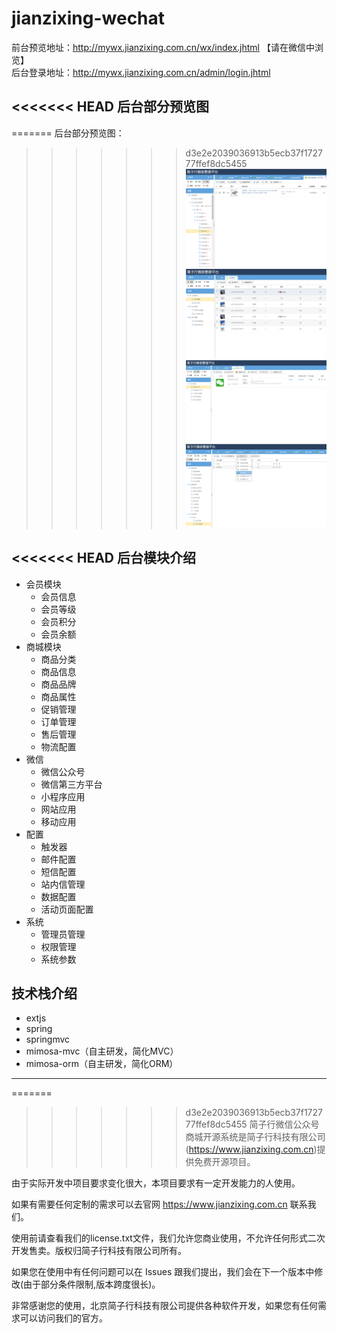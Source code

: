 # jianzixing-wechat
前台预览地址：http://mywx.jianzixing.com.cn/wx/index.jhtml 【请在微信中浏览】  
后台登录地址：http://mywx.jianzixing.com.cn/admin/login.jhtml

<<<<<<< HEAD
后台部分预览图
---
=======
后台部分预览图：  
>>>>>>> d3e2e2039036913b5ecb37f172777ffef8dc5455
![image](https://github.com/jianzixing/jianzixing-wechat/blob/master/preview/01.png)  
![image](https://github.com/jianzixing/jianzixing-wechat/blob/master/preview/02.png)  
![image](https://github.com/jianzixing/jianzixing-wechat/blob/master/preview/03.png)  
![image](https://github.com/jianzixing/jianzixing-wechat/blob/master/preview/04.png)  

<<<<<<< HEAD
后台模块介绍
---

- 会员模块
  - 会员信息
  - 会员等级
  - 会员积分
  - 会员余额
- 商城模块
  - 商品分类
  - 商品信息
  - 商品品牌
  - 商品属性
  - 促销管理
  - 订单管理
  - 售后管理
  - 物流配置
- 微信
  - 微信公众号
  - 微信第三方平台
  - 小程序应用
  - 网站应用
  - 移动应用
- 配置
  - 触发器
  - 邮件配置
  - 短信配置
  - 站内信管理
  - 数据配置
  - 活动页面配置
- 系统
  - 管理员管理
  - 权限管理
  - 系统参数

技术栈介绍
---
- extjs
- spring
- springmvc
- mimosa-mvc（自主研发，简化MVC）
- mimosa-orm（自主研发，简化ORM）

---

=======
>>>>>>> d3e2e2039036913b5ecb37f172777ffef8dc5455
简子行微信公众号商城开源系统是简子行科技有限公司(https://www.jianzixing.com.cn)提供免费开源项目。

由于实际开发中项目要求变化很大，本项目要求有一定开发能力的人使用。

如果有需要任何定制的需求可以去官网 https://www.jianzixing.com.cn 联系我们。

使用前请查看我们的license.txt文件，我们允许您商业使用，不允许任何形式二次开发售卖。版权归简子行科技有限公司所有。

如果您在使用中有任何问题可以在 Issues 跟我们提出，我们会在下一个版本中修改(由于部分条件限制,版本跨度很长)。

非常感谢您的使用，北京简子行科技有限公司提供各种软件开发，如果您有任何需求可以访问我们的官方。